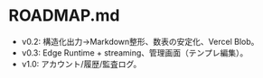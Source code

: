 # ROADMAP.md

* v0.2: 構造化出力→Markdown整形、数表の安定化、Vercel Blob。
* v0.3: Edge Runtime + streaming、管理画面（テンプレ編集）。
* v1.0: アカウント/履歴/監査ログ。
